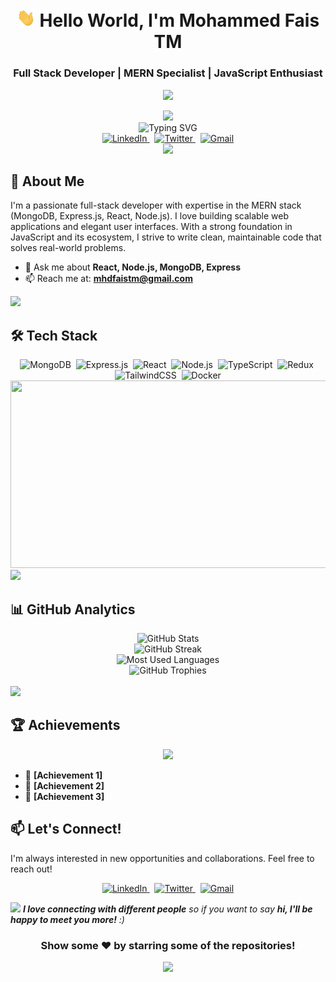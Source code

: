 <div align="center">

# <img src="https://raw.githubusercontent.com/ABSphreak/ABSphreak/master/gifs/Hi.gif" width="30px"> Hello World, I'm Mohammed Fais TM

### Full Stack Developer | MERN Specialist | JavaScript Enthusiast

![](https://komarev.com/ghpvc/?username=yourusername&style=flat-square&color=blueviolet)

<img src="https://user-images.githubusercontent.com/73097560/115834477-dbab4500-a447-11eb-908a-139a6edaec5c.gif">

</div>

<div align="center">
<img src="https://readme-typing-svg.herokuapp.com?font=Fira+Code&weight=600&size=20&pause=1000&color=8B5CF6&center=true&vCenter=true&width=435&lines=MERN+Stack+Developer;React+%2B+Node.js+Expert;TypeScript+Enthusiast;Clean+Code+Advocate" alt="Typing SVG" />
</div>

<div align="center">
  <a href="https://www.linkedin.com/in/mohammed-fais-tm-97a377313/" target="_blank">
    <img src="https://img.shields.io/badge/linkedin-%230077B5.svg?style=for-the-badge&logo=linkedin&logoColor=white" alt="LinkedIn" />
  </a>&nbsp;
  <a href="" target="_blank">
    <img src="https://img.shields.io/badge/Twitter-%231DA1F2.svg?style=for-the-badge&logo=Twitter&logoColor=white" alt="Twitter" />
  </a>&nbsp;
  <a href="mailto:mhdfaistm@gmail.com">
    <img src="https://img.shields.io/badge/Gmail-D14836?style=for-the-badge&logo=gmail&logoColor=white" alt="Gmail" />
  </a>
</div>

<div align="center">
  <img src="https://media.giphy.com/media/M9gbBd9nbDrOTu1Mqx/giphy.gif" width="100"/>
</div>

## 💫 About Me

I'm a passionate full-stack developer with expertise in the MERN stack (MongoDB, Express.js, React, Node.js). I love building scalable web applications and elegant user interfaces. With a strong foundation in JavaScript and its ecosystem, I strive to write clean, maintainable code that solves real-world problems.
<!--
- 🔭 I'm currently working on **[Your Current Project]**
- 🌱 I'm currently learning **Next.js and GraphQL**
-->
- 💬 Ask me about **React, Node.js, MongoDB, Express**
- 📫 Reach me at: **mhdfaistm@gmail.com**
<!--
- ⚡ Fun fact: **[Something Interesting About You]**
  -->

<img src="https://user-images.githubusercontent.com/73097560/115834477-dbab4500-a447-11eb-908a-139a6edaec5c.gif">

## 🛠️ Tech Stack

<div align="center">
  <img src="https://img.shields.io/badge/MongoDB-%234ea94b.svg?style=for-the-badge&logo=mongodb&logoColor=white" alt="MongoDB" />&nbsp;
  <img src="https://img.shields.io/badge/express.js-%23404d59.svg?style=for-the-badge&logo=express&logoColor=%2361DAFB" alt="Express.js" />&nbsp;
  <img src="https://img.shields.io/badge/react-%2320232a.svg?style=for-the-badge&logo=react&logoColor=%2361DAFB" alt="React" />&nbsp;
  <img src="https://img.shields.io/badge/node.js-6DA55F?style=for-the-badge&logo=node.js&logoColor=white" alt="Node.js" />&nbsp;
  <img src="https://img.shields.io/badge/typescript-%23007ACC.svg?style=for-the-badge&logo=typescript&logoColor=white" alt="TypeScript" />&nbsp;
  <img src="https://img.shields.io/badge/redux-%23593d88.svg?style=for-the-badge&logo=redux&logoColor=white" alt="Redux" />&nbsp;
  <img src="https://img.shields.io/badge/tailwindcss-%2338B2AC.svg?style=for-the-badge&logo=tailwind-css&logoColor=white" alt="TailwindCSS" />&nbsp;
  <img src="https://img.shields.io/badge/docker-%230db7ed.svg?style=for-the-badge&logo=docker&logoColor=white" alt="Docker" />
</div>

<div align="center">
  <img src="https://media.giphy.com/media/dWesBcTLavkZuG35MI/giphy.gif" width="600" height="300"/>
</div>
<!--
## 🌟 Featured Projects
-->
<!--
<div align="center">
<a href="https://github.com/mhdfais/project1">
  <img align="center" src="https://github-readme-stats.vercel.app/api/pin/?username=mhdfais&repo=project1&theme=aura&show_icons=true" />
</a>&nbsp;&nbsp;
<a href="https://github.com/mhdfais/project2">
  <img align="center" src="https://github-readme-stats.vercel.app/api/pin/?username=mhdfais&repo=project2&theme=aura&show_icons=true" />
</a>
</div>
<br />
-->
<img src="https://user-images.githubusercontent.com/73097560/115834477-dbab4500-a447-11eb-908a-139a6edaec5c.gif">

## 📊 GitHub Analytics

<div align="center">
<img src="https://github-readme-stats.vercel.app/api?username=mhdfais&show_icons=true&count_private=true&hide_border=true&title_color=8B5CF6&icon_color=8B5CF6&text_color=c9d1d9&bg_color=0d1117" alt="GitHub Stats" />
</div>

<div align="center">
<img src="https://github-readme-streak-stats.herokuapp.com/?user=mhdfais&theme=midnight-purple&hide_border=true&date_format=j%20M%5B%20Y%5D" alt="GitHub Streak" />
</div>

<div align="center">
<img src="https://github-readme-stats.vercel.app/api/top-langs/?username=mhdfais&layout=compact&hide_border=true&title_color=8B5CF6&text_color=c9d1d9&bg_color=0d1117" alt="Most Used Languages" />
</div>

<div align="center">
<img src="https://github-profile-trophy.vercel.app/?username=mhdfais&theme=onedark&no-frame=false&no-bg=false&margin-w=4" alt="GitHub Trophies" />
</div>

<br />
<!--
## 📌 Pinned Repositories
-->
<!--
<div align="center">
<a href="https://github.com/mhdfais/project1">
  <img align="center" src="https://github-readme-stats.vercel.app/api/pin/?username=mhdfais&repo=project1&theme=aura&show_icons=true" />
</a>&nbsp;&nbsp;
<a href="https://github.com/mhdfais/project2">
  <img align="center" src="https://github-readme-stats.vercel.app/api/pin/?username=mhdfais&repo=project2&theme=aura&show_icons=true" />
</a>
</div>
<br />
<div align="center">
<a href="https://github.com/yourusername/project3">
  <img align="center" src="https://github-readme-stats.vercel.app/api/pin/?username=mhdfais&repo=project3&theme=aura&show_icons=true" />
</a>&nbsp;&nbsp;
<a href="https://github.com/yourusername/project4">
  <img align="center" src="https://github-readme-stats.vercel.app/api/pin/?username=mhdfais&repo=project4&theme=aura&show_icons=true" />
</a>
</div>
-->
<img src="https://user-images.githubusercontent.com/73097560/115834477-dbab4500-a447-11eb-908a-139a6edaec5c.gif">

## 🏆 Achievements

<div align="center">
  <img src="https://media.giphy.com/media/fxI1G5PNC5esyNlIUs/giphy.gif" width="100"/>
</div>

- 🌟 **[Achievement 1]**
- 🏅 **[Achievement 2]**
- 🎯 **[Achievement 3]**

## 📫 Let's Connect!

I'm always interested in new opportunities and collaborations. Feel free to reach out!

<div align="center">
  <a href="https://www.linkedin.com/in/mohammed-fais-tm-97a377313/" target="_blank">
    <img src="https://img.shields.io/badge/linkedin-%230077B5.svg?style=for-the-badge&logo=linkedin&logoColor=white" alt="LinkedIn" />
  </a>&nbsp;
  <a href="" target="_blank">
    <img src="https://img.shields.io/badge/Twitter-%231DA1F2.svg?style=for-the-badge&logo=Twitter&logoColor=white" alt="Twitter" />
  </a>&nbsp;
  <a href="mailto:mhdfaistm@gmail.com">
    <img src="https://img.shields.io/badge/Gmail-D14836?style=for-the-badge&logo=gmail&logoColor=white" alt="Gmail" />
  </a>
</div>

<img src="https://media.giphy.com/media/LnQjpWaON8nhr21vNW/giphy.gif" width="60"> <em><b>I love connecting with different people</b> so if you want to say <b>hi, I'll be happy to meet you more!</b> :)</em>

<div align="center">

### Show some ❤️ by starring some of the repositories!

</div>

<div align="center">
<img src="https://capsule-render.vercel.app/api?type=waving&color=gradient&height=120&section=footer"/>
</div>
